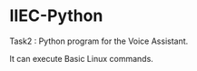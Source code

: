# IIEC-Python

Task2 : Python program for the Voice Assistant.

It can execute Basic Linux commands.
